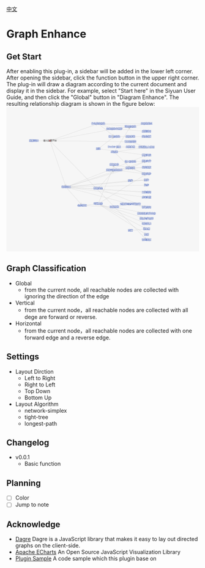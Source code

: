 [中文](https://github.com/shenjinglei/siyuan-plugin-graph-enhance/blob/main/README_zh_CN.md)

# Graph Enhance

## Get Start

After enabling this plug-in, a sidebar will be added in the lower left corner. After opening the sidebar, click the function button in the upper right corner. The plug-in will draw a diagram according to the current document and display it in the sidebar.
For example, select "Start here" in the Siyuan User Guide, and then click the "Global" button in "Diagram Enhance". The resulting relationship diagram is shown in the figure below:
![preview](https://github.com/shenjinglei/siyuan-plugin-graph-enhance/blob/main/preview.png)

## Graph Classification

- Global
  - from the current node, all reachable nodes are collected with ignoring the direction of the edge
- Vertical
  - from the current node，all reachable nodes are collected with all dege are forward or reverse.
- Horizontal
  - from the current node，all reachable nodes are collected with one forward edge and a reverse edge.

## Settings

- Layout Dirction
  - Left to Right
  - Right to Left
  - Top Down
  - Bottom Up
- Layout Algorithm
  - network-simplex
  - tight-tree
  - longest-path

## Changelog

- v0.0.1
  - Basic function

## Planning

- [ ] Color
- [ ] Jump to note

## Acknowledge

- [Dagre](https://github.com/dagrejs/dagre) Dagre is a JavaScript library that makes it easy to lay out directed graphs on the client-side.
- [Apache ECharts](https://echarts.apache.org/en/index.html) An Open Source JavaScript Visualization Library
- [Plugin Sample](https://github.com/siyuan-note/plugin-sample) A code sample which this plugin base on
